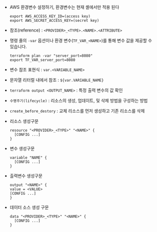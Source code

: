 - AWS 환경변수 설정하기, 환경변수는 현재 셸에서만 적용 된다
  ```
  export AWS_ACCESS_KEY_ID=(access key)
  export AWS_SECRET_ACCESS_KEY=(secret key)
  ```

- 참조(reference) : `<PROVIDER>_<TYPE>.<NAME>.<ATTRIBUTE>`
- 명령 줄의 `-var` 옵션이나 환경 변수(`TF_VAR_<NAME>`)를 통해 변수 값을 제공할 수 있습니다.
  ```
  terraform plan -var "server_port=8080"
  export TF_VAR_server_port=8080
  ```

- 변수 참조 표현식 : `var.<VARIABLE_NAME>`
- 문자열 리터럴 내에서 참조 : `${var.VARIABLE_NAME}`
- `terraform output <OUTPUT_NAME>` : 특정 출력 변수의 값 확인
- `수명주기(lifecycle)` : 리소스의 생성, 업데이트, 및 삭제 방법을 구성하는 방법
- `create_before_destory` : 교체 리소스를 먼저 생성하고 기존 리소스를 삭제

- 리소스 생성구문
  ```
  resource "<PROVIDER>_<TYPE>" "<NAME>" {
    [CONFIG ...]
  }
  ```

- 변수 생성구문
  ```
  variable "NAME" {
    [CONFIG ...]
  }
  ```

- 출력변수 생성구문
  ```
  output "<NAME>" {
  value = <VALUE>
  [CONFIG ...]
  }
  ```

- 데이터 소스 생성 구문
  ```
  data "<PROVIDER>_<TYPE>" "<NAME>" {
    [CONFIG ...]
  }
  ```